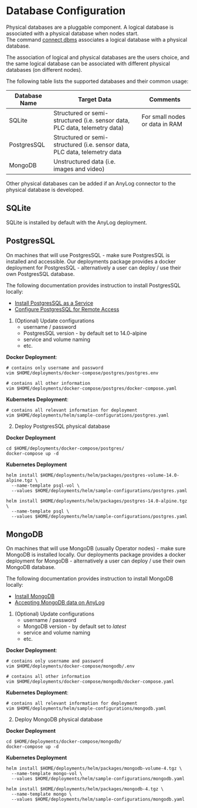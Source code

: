  # Database Configuration
Physical databases are a pluggable component. A logical database is associated with a physical database when nodes start.  
The command [connect dbms](../../sql%20setup.md#connecting-to-a-local-database) associates a logical database with a 
physical database.  

The association of logical and physical databases are the users choice, and the same logical database can be associated 
with different physical databases (on different nodes).

The following table lists the supported databases and their common usage:

| Database Name   | Target Data    | Comments |
| --------------- | ------------- | ------------- |
| SQLite          | Structured or semi-structured (i.e. sensor data, PLC data, telemetry data) | For small nodes or data in RAM |
| PostgresSQL     | Structured or semi-structured (i.e. sensor data, PLC data, telemetry data  |   |
| MongoDB         | Unstructured data (i.e. images and video) |   |

Other physical databases can be added if an AnyLog connector to the physical database is developed.

## SQLite

SQLite is installed by default with the AnyLog deployment.


## PostgresSQL
On machines that will use PostgresSQL - make sure PostgresSQL is installed and accessible. Our  deployments package 
provides a docker deployment for PostgresSQL - alternatively a user can deploy / use their own PostgresSQL database. 

The following documentation provides instruction to install PostgresSQL locally: 
* [Install PostgresSQL as a Service](https://www.postgresql.org/download/)
* [Configure PostgresSQL for Remote Access](https://www.linode.com/docs/guides/configure-postgresql/)

1. (Optional) Update configurations
   * username / password 
   * PostgresSQL version - by default set to 14.0-alpine
   * service and volume naming
   * etc. 

**Docker Deployment**:
```shell
# contains only username and password
vim $HOME/deployments/docker-compose/postgres/postgres.env

# contains all other information 
vim $HOME/deployments/docker-compose/postgres/docker-compose.yaml
```

**Kubernetes Deployment**:
```shell
# contains all relevant information for deployment
vim $HOME/deployments/helm/sample-configurations/postgres.yaml
```

2. Deploy PostgresSQL physical database 

**Docker Deployment**
```shell
cd $HOME/deployments/docker-compose/postgres/
docker-compose up -d
```

**Kubernetes Deployment**
```shell
helm install $HOME/deployments/helm/packages/postgres-volume-14.0-alpine.tgz \
  --name-template psql-vol \
  --values $HOME/deployments/helm/sample-configurations/postgres.yaml

helm install $HOME/deployments/helm/packages/postgres-14.0-alpine.tgz \
  --name-template psql \
  --values $HOME/deployments/helm/sample-configurations/postgres.yaml 
```


## MongoDB 
On machines that will use MongoDB (usually Operator nodes) - make sure MongoDB is installed locally. Our deployments 
package provides a docker deployment for MongoDB - alternatively a user can deploy / use their own MongoDB database. 

The following documentation provides instruction to install MongoDB locally: 

* [Install MongoDB](https://www.linode.com/docs/guides/mongodb-community-shell-installation/)
* [Accepting MongoDB data on AnyLog](../Support/setting_up_mongodb.md)

1. (Optional) Update configurations
   * username / password 
   * MongoDB version - by default set to _latest_
   * service and volume naming
   * etc. 

**Docker Deployment**:
```shell
# contains only username and password
vim $HOME/deployments/docker-compose/mongodb/.env

# contains all other information 
vim $HOME/deployments/docker-compose/mongodb/docker-compose.yaml
```

**Kubernetes Deployment**:
```shell
# contains all relevant information for deployment
vim $HOME/deployments/helm/sample-configurations/mongodb.yaml
```

2. Deploy MongoDB physical database 

**Docker Deployment**
```shell
cd $HOME/deployments/docker-compose/mongodb/
docker-compose up -d
```

**Kubernetes Deployment**
```shell
helm install $HOME/deployments/helm/packages/mongodb-volume-4.tgz \
  --name-template mongo-vol \
  --values $HOME/deployments/helm/sample-configurations/mongodb.yaml

helm install $HOME/deployments/helm/packages/mongodb-4.tgz \
  --name-template mongo \
  --values $HOME/deployments/helm/sample-configurations/mongodb.yaml 
```
